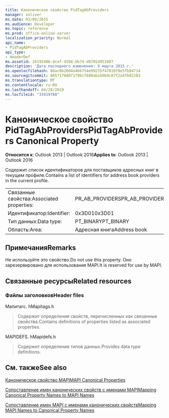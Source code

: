 ```yaml
---
title: Каноническое свойство PidTagAbProviders
manager: soliver
ms.date: 03/09/2015
ms.audience: Developer
ms.topic: reference
ms.prod: office-online-server
localization_priority: Normal
api_name:
- PidTagAbProviders
api_type:
- HeaderDef
ms.assetid: 26195406-dcef-4504-bb74-d0705d952897
description: 'Дата последнего изменения: 9 марта 2015 г.'
ms.openlocfilehash: 8dac0b2684a4b6754e99235f47816f8e5fb84714
ms.sourcegitcommit: 8657170d071f9bcf680aba50b9c07f2a4fb82283
ms.translationtype: MT
ms.contentlocale: ru-RU
ms.lasthandoff: 04/28/2019
ms.locfileid: "33419788"
---
```

# <a name="pidtagabproviders-canonical-property"></a><span data-ttu-id="5eaec-103">Каноническое свойство PidTagAbProviders</span><span class="sxs-lookup"><span data-stu-id="5eaec-103">PidTagAbProviders Canonical Property</span></span>

  
  
<span data-ttu-id="5eaec-104">**Относится к**: Outlook 2013 | Outlook 2016</span><span class="sxs-lookup"><span data-stu-id="5eaec-104">**Applies to**: Outlook 2013 | Outlook 2016</span></span> 
  
<span data-ttu-id="5eaec-105">Содержит список идентификаторов для поставщиков адресных книг в текущем профиле.</span><span class="sxs-lookup"><span data-stu-id="5eaec-105">Contains a list of identifiers for address book providers in the current profile.</span></span> 
  
|||
|:-----|:-----|
|<span data-ttu-id="5eaec-106">Связанные свойства:</span><span class="sxs-lookup"><span data-stu-id="5eaec-106">Associated properties:</span></span>  <br/> |<span data-ttu-id="5eaec-107">PR_AB_PROVIDERS</span><span class="sxs-lookup"><span data-stu-id="5eaec-107">PR_AB_PROVIDERS</span></span>  <br/> |
|<span data-ttu-id="5eaec-108">Идентификатор:</span><span class="sxs-lookup"><span data-stu-id="5eaec-108">Identifier:</span></span>  <br/> |<span data-ttu-id="5eaec-109">0x3D01</span><span class="sxs-lookup"><span data-stu-id="5eaec-109">0x3D01</span></span>  <br/> |
|<span data-ttu-id="5eaec-110">Тип данных:</span><span class="sxs-lookup"><span data-stu-id="5eaec-110">Data type:</span></span>  <br/> |<span data-ttu-id="5eaec-111">PT_BINARY</span><span class="sxs-lookup"><span data-stu-id="5eaec-111">PT_BINARY</span></span>  <br/> |
|<span data-ttu-id="5eaec-112">Область:</span><span class="sxs-lookup"><span data-stu-id="5eaec-112">Area:</span></span>  <br/> |<span data-ttu-id="5eaec-113">Адресная книга</span><span class="sxs-lookup"><span data-stu-id="5eaec-113">Address book</span></span>  <br/> |
   
## <a name="remarks"></a><span data-ttu-id="5eaec-114">Примечания</span><span class="sxs-lookup"><span data-stu-id="5eaec-114">Remarks</span></span>

<span data-ttu-id="5eaec-115">Не используйте это свойство.</span><span class="sxs-lookup"><span data-stu-id="5eaec-115">Do not use this property.</span></span> <span data-ttu-id="5eaec-116">Оно зарезервировано для использования MAPI.</span><span class="sxs-lookup"><span data-stu-id="5eaec-116">It is reserved for use by MAPI.</span></span>
  
## <a name="related-resources"></a><span data-ttu-id="5eaec-117">Связанные ресурсы</span><span class="sxs-lookup"><span data-stu-id="5eaec-117">Related resources</span></span>

### <a name="header-files"></a><span data-ttu-id="5eaec-118">Файлы заголовков</span><span class="sxs-lookup"><span data-stu-id="5eaec-118">Header files</span></span>

<span data-ttu-id="5eaec-119">Мапитагс. h</span><span class="sxs-lookup"><span data-stu-id="5eaec-119">Mapitags.h</span></span>
  
> <span data-ttu-id="5eaec-120">Содержит определения свойств, перечисленных как связанные свойства.</span><span class="sxs-lookup"><span data-stu-id="5eaec-120">Contains definitions of properties listed as associated properties.</span></span>
    
<span data-ttu-id="5eaec-121">MAPIDEFS. h</span><span class="sxs-lookup"><span data-stu-id="5eaec-121">Mapidefs.h</span></span>
  
> <span data-ttu-id="5eaec-122">Содержит определения типов данных.</span><span class="sxs-lookup"><span data-stu-id="5eaec-122">Provides data type definitions.</span></span>
    
## <a name="see-also"></a><span data-ttu-id="5eaec-123">См. также</span><span class="sxs-lookup"><span data-stu-id="5eaec-123">See also</span></span>



[<span data-ttu-id="5eaec-124">Каноническое свойство MAPI</span><span class="sxs-lookup"><span data-stu-id="5eaec-124">MAPI Canonical Properties</span></span>](mapi-canonical-properties.md)
  
[<span data-ttu-id="5eaec-125">Сопоставление имен канонических свойств с именами MAPI</span><span class="sxs-lookup"><span data-stu-id="5eaec-125">Mapping Canonical Property Names to MAPI Names</span></span>](mapping-canonical-property-names-to-mapi-names.md)
  
[<span data-ttu-id="5eaec-126">Сопоставление имен MAPI с именами канонических свойств</span><span class="sxs-lookup"><span data-stu-id="5eaec-126">Mapping MAPI Names to Canonical Property Names</span></span>](mapping-mapi-names-to-canonical-property-names.md)

